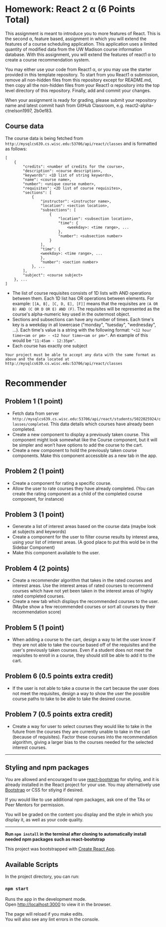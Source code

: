 # Homework: React 2 α (6 Points Total) 

This assignment is meant to introduce you to more features of React. This is the second α, feature based, assignment in which you will extend the features of a course scheduling application. This application uses a limited quantity of modified data from the UW Madison course information database. With this assignment, you will extend the features of react1 α to create a course recommendation system.

You may either use your code from React1 α, or you may use the starter provided in this template repository. To start from you React1 α submission, remove all non-hidden files from this repository except for README.md, then copy all the non-hidden files from your React1 α repository into the top level directory of this repository. Finally, add and commit your changes.

When your assignment is ready for grading, please submit your repository name and latest commit hash from GitHub Classroom, e.g. react2-alpha-ctnelson1997, 2b0ef83.
## Course data

The course data is being fetched from `http://mysqlcs639.cs.wisc.edu:53706/api/react/classes` and is formatted as follows:

```
[
    {
        "credits": <number of credits for the course>,
        "description": <course description>,
        "keywords": <1D list of string keywords>,
        "name": <course name>,
        "number": <unique course number>,
        "requisites": <2D list of course requisites>,
        "sections": [
            {
                "instructor": <instructor name>,
                "location": <section location>,
                "subsections": [
                    {
                        "location": <subsection location>,
                        "time": {
                            <weekday>: <time range>, ...
                        },
    					"number": <subsection number>
                    }
                ],
                "time": {
                <weekday>: <time range>, ...
                },
				"number": <section number>
            }, ...
        ],
        "subject": <course subject>
    }, ...
]
```

- The list of course requisites consists of 1D lists with AND operations between them. Each 1D list has OR operations between elements. For example: `[[A, B], [C, D, E], [F]]` means that the requisites are `(A OR B) AND (C OR D OR E) AND (F)`. The requisites will be represented as the course's alpha-numeric key used in the outermost object.
- Sections and subsections can have any number of times. Each time's key is a weekday in all lowercase ("monday", "tuesday", "wednesday", ...). Each time's value is a string with the following format: `"<12 hour time><am or pm> - <12 hour time><am or pm>"`. An example of this would be `"11:45am - 12:35pm"`.
- Each course has exactly one subject

```
Your project must be able to accept any data with the same format as above and the data located at http://mysqlcs639.cs.wisc.edu:53706/api/react/classes
```

# Recommender

## Problem 1 (1 point)

- Fetch data from server `http://mysqlcs639.cs.wisc.edu:53706/api/react/students/5022025924/classes/completed`. This data details which courses have already been completed.
- Create a new component to display a previously taken course. This component might look somewhat like the Course component, but it will be simpler and won’t have options to add the course to the cart.
- Create a new component to hold the previously taken course components. Make this component accessible as a new tab in the app.
  
## Problem 2 (1 point)

- Create a component for rating a specific course.
- Allow the user to rate courses they have already completed. (You can create the rating component as a child of the completed course component, for instance)

## Problem 3 (1 point)

- Generate a list of interest areas based on the course data (maybe look at subjects and keywords)
- Create a component for the user to filter course results by interest area, using your list of interest areas. (A good place to put this wold be in the Sidebar Component)
- Make this component available to the user.

## Problem 4 (2 points)

- Create a recommender algorithm that takes in the rated courses and interest areas. Use the interest areas of rated courses to recommend courses which have not yet been taken in the interest areas of highly rated completed courses.
- Create a new tab which displays the recommended courses to the user. (Maybe show a few recommended courses or sort all courses by their recommendation score)


## Problem 5 (1 point) 

- When adding a course to the cart, design a way to let the user know if they are not able to take the course based off of the requisites and the user's previously taken courses. Even if a student does not meet the requisites to enroll in a course, they should still be able to add it to the cart. 
  
## Problem 6 (0.5 points extra credit) 

- If the user is not able to take a course in the cart because the user does not meet the requisites, design a way to show the user the possible course paths to take to be able to take the desired course.

## Problem 7 (0.5 points extra credit) 

- Create a way for user to select courses they would like to take in the future from the courses they are currently unable to take in the cart (because of requisites). Factor these courses into the recommendation algorithm, giving a larger bias to the courses needed for the selected interest courses.


---

## Styling and npm packages

You are allowed and encouraged to use [react-bootstrap](https://react-bootstrap.github.io/) for styling, and it is already installed in the React project for your use. You may alternatively use [Bootstrap](https://getbootstrap.com/) or CSS for stlying if desired.

If you would like to use additional npm packages, ask one of the TAs or Peer Mentors for permission.

You will be graded on the content you display and the style in which you display it, as well as your code quality.

---

**Run `npm install` in the terminal after cloning to automatically install needed npm packages such as react-bootstrap**

This project was bootstrapped with [Create React App](https://github.com/facebook/create-react-app).

## Available Scripts

In the project directory, you can run:

### `npm start`

Runs the app in the development mode.<br>
Open [http://localhost:3000](http://localhost:3000) to view it in the browser.

The page will reload if you make edits.<br>
You will also see any lint errors in the console.

